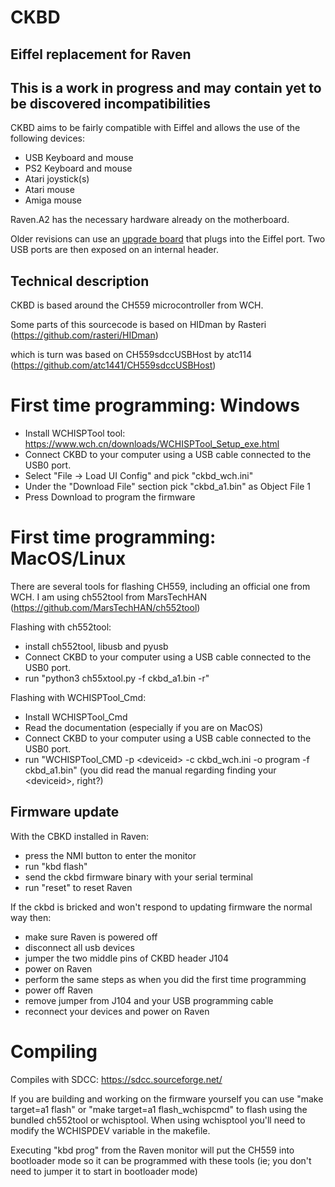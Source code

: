 # CKBD
## Eiffel replacement for Raven
## This is a work in progress and may contain yet to be discovered incompatibilities

CKBD aims to be fairly compatible with Eiffel and allows the use of the following devices:
* USB Keyboard and mouse
* PS2 Keyboard and mouse
* Atari joystick(s)
* Atari mouse
* Amiga mouse

Raven.A2 has the necessary hardware already on the motherboard.

Older revisions can use an [upgrade board](../../hw/raven/upgrades/ckbd/) that plugs into the Eiffel port.
Two USB ports are then exposed on an internal header.

## Technical description

CKBD is based around the CH559 microcontroller from WCH.

Some parts of this sourcecode is based on HIDman by Rasteri (https://github.com/rasteri/HIDman)

which is turn was based on CH559sdccUSBHost by atc114 (https://github.com/atc1441/CH559sdccUSBHost)

# First time programming: Windows
- Install WCHISPTool tool: https://www.wch.cn/downloads/WCHISPTool_Setup_exe.html
- Connect CKBD to your computer using a USB cable connected to the USB0 port.
- Select "File -> Load UI Config" and pick "ckbd_wch.ini"
- Under the "Download File" section pick "ckbd_a1.bin" as Object File 1
- Press Download to program the firmware

# First time programming: MacOS/Linux
There are several tools for flashing CH559, including an official one from WCH.
I am using ch552tool from MarsTechHAN (https://github.com/MarsTechHAN/ch552tool)

Flashing with ch552tool:
- install ch552tool, libusb and pyusb
- Connect CKBD to your computer using a USB cable connected to the USB0 port.
- run "python3 ch55xtool.py -f ckbd_a1.bin -r"

Flashing with WCHISPTool_Cmd:
- Install WCHISPTool_Cmd
- Read the documentation (especially if you are on MacOS)
- Connect CKBD to your computer using a USB cable connected to the USB0 port.
- run "WCHISPTool_CMD -p \<deviceid\> -c ckbd_wch.ini -o program -f ckbd_a1.bin"
  (you did read the manual regarding finding your \<deviceid\>, right?)


## Firmware update
With the CBKD installed in Raven:
   - press the NMI button to enter the monitor
   - run "kbd flash"
   - send the ckbd firmware binary with your serial terminal
   - run "reset" to reset Raven

If the ckbd is bricked and won't respond to updating firmware the normal way then:
  - make sure Raven is powered off
  - disconnect all usb devices
  - jumper the two middle pins of CKBD header J104
  - power on Raven
  - perform the same steps as when you did the first time programming
  - power off Raven
  - remove jumper from J104 and your USB programming cable
  - reconnect your devices and power on Raven


# Compiling
Compiles with SDCC: https://sdcc.sourceforge.net/

If you are building and working on the firmware yourself you can use "make target=a1 flash" or "make target=a1 flash_wchispcmd" to flash using the bundled ch552tool or wchisptool.
When using wchisptool you'll need to modify the WCHISPDEV variable in the makefile.

Executing "kbd prog" from the Raven monitor will put the CH559 into bootloader mode so it can be programmed with these tools (ie; you don't need to jumper it to start in bootloader mode)
